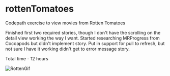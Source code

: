 rottenTomatoes
==============

Codepath exercise to view movies from Rotten Tomatoes

Finished first two required stories, though I don't have the scrolling on the detail view working the way I want.
Started researching MRProgress from Cocoapods but didn't implement story.
Put in support for pull to refresh, but not sure I have it working
didn't get to error message story.

Total time - 12 hours

![RottenGif](pb-Rotten.gif)



